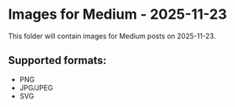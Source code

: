# Images for Medium - 2025-11-23

This folder will contain images for Medium posts on 2025-11-23.

## Supported formats:
- PNG
- JPG/JPEG
- SVG
